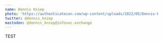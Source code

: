 ```yaml
---
name: Dennis Kniep
photo: 'https://authenticatecon.com/wp-content/uploads/2022/05/Dennis-Kniep.jpeg'
twitter: @dennis_kniep
mastodon: @dennis_kniep@infosec.exchange
---
```

TEST